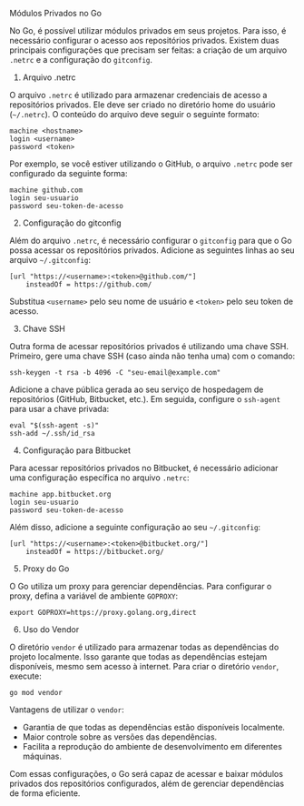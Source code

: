 Módulos Privados no Go

No Go, é possível utilizar módulos privados em seus projetos. Para isso, é necessário configurar o acesso aos repositórios privados. Existem duas principais configurações que precisam ser feitas: a criação de um arquivo `.netrc` e a configuração do `gitconfig`.

1. Arquivo .netrc

O arquivo `.netrc` é utilizado para armazenar credenciais de acesso a repositórios privados. Ele deve ser criado no diretório home do usuário (`~/.netrc`). O conteúdo do arquivo deve seguir o seguinte formato:

```
machine <hostname>
login <username>
password <token>
```

Por exemplo, se você estiver utilizando o GitHub, o arquivo `.netrc` pode ser configurado da seguinte forma:

```
machine github.com
login seu-usuario
password seu-token-de-acesso
```

2. Configuração do gitconfig

Além do arquivo `.netrc`, é necessário configurar o `gitconfig` para que o Go possa acessar os repositórios privados. Adicione as seguintes linhas ao seu arquivo `~/.gitconfig`:

```
[url "https://<username>:<token>@github.com/"]
    insteadOf = https://github.com/
```

Substitua `<username>` pelo seu nome de usuário e `<token>` pelo seu token de acesso.

3. Chave SSH

Outra forma de acessar repositórios privados é utilizando uma chave SSH. Primeiro, gere uma chave SSH (caso ainda não tenha uma) com o comando:

```
ssh-keygen -t rsa -b 4096 -C "seu-email@example.com"
```

Adicione a chave pública gerada ao seu serviço de hospedagem de repositórios (GitHub, Bitbucket, etc.). Em seguida, configure o `ssh-agent` para usar a chave privada:

```
eval "$(ssh-agent -s)"
ssh-add ~/.ssh/id_rsa
```

4. Configuração para Bitbucket

Para acessar repositórios privados no Bitbucket, é necessário adicionar uma configuração específica no arquivo `.netrc`:

```
machine app.bitbucket.org
login seu-usuario
password seu-token-de-acesso
```

Além disso, adicione a seguinte configuração ao seu `~/.gitconfig`:

```
[url "https://<username>:<token>@bitbucket.org/"]
    insteadOf = https://bitbucket.org/
```

5. Proxy do Go

O Go utiliza um proxy para gerenciar dependências. Para configurar o proxy, defina a variável de ambiente `GOPROXY`:

```
export GOPROXY=https://proxy.golang.org,direct
```

6. Uso do Vendor

O diretório `vendor` é utilizado para armazenar todas as dependências do projeto localmente. Isso garante que todas as dependências estejam disponíveis, mesmo sem acesso à internet. Para criar o diretório `vendor`, execute:

```
go mod vendor
```

Vantagens de utilizar o `vendor`:
- Garantia de que todas as dependências estão disponíveis localmente.
- Maior controle sobre as versões das dependências.
- Facilita a reprodução do ambiente de desenvolvimento em diferentes máquinas.

Com essas configurações, o Go será capaz de acessar e baixar módulos privados dos repositórios configurados, além de gerenciar dependências de forma eficiente.

